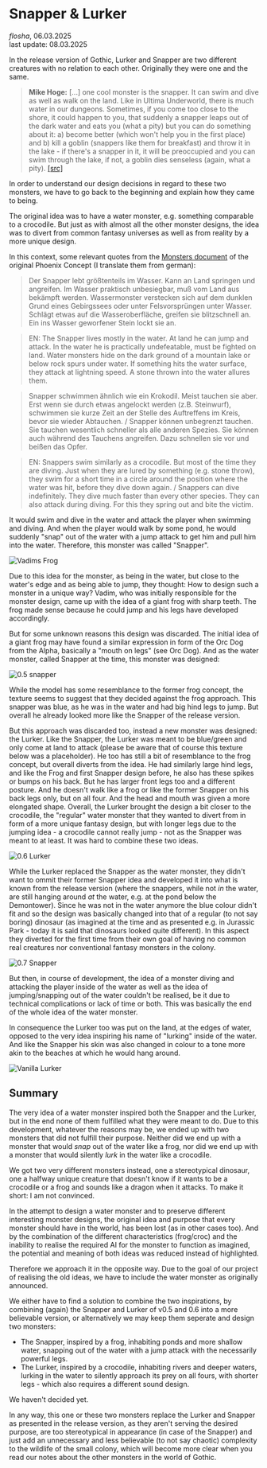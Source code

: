 # Snapper & Lurker

*flosha*, 06.03.2025  
last update: 08.03.2025

In the release version of Gothic, Lurker and Snapper are two different creatures with no relation to each other. Originally they were one and the same.

> **Mike Hoge:** [...] one cool monster is the snapper. It can swim and dive as well as walk on the land. Like in Ultima Underworld, there is much water in our dungeons. Sometimes, if you come too close to the shore, it could happen to you, that suddenly a snapper leaps out of the dark water and eats you (what a pity) but you can do something about it: a) become better (which won't help you in the first place) and b) kill a goblin (snappers like them for breakfast) and throw it in the lake - if there's a snapper in it, it will be preoccupied and you can swim through the lake, if not, a goblin dies senseless (again, what a pity). [[src]](https://gothicarchive.org/interviews/1999/16.10.1999_glideunderground.com.txt)

In order to understand our design decisions in regard to these two monsters, we have to go back to the beginning and explain how they came to being.

The original idea was to have a water monster, e.g. something comparable to a crocodile. But just as with almost all the other monster designs, the idea was to divert from common fantasy universes as well as from reality by a more unique design.

In this context, some relevant quotes from the [Monsters document](https://gothicarchive.org/documents/phoenix-docs) of the original Phoenix Concept (I translate them from german):

> Der Snapper lebt größtenteils im Wasser. Kann an Land springen und angreifen. Im Wasser praktisch unbesiegbar, muß vom Land aus bekämpft werden. Wassermonster verstecken sich auf dem dunklen Grund eines Gebirgssees oder unter Felsvorsprüngen unter Wasser. Schlägt etwas auf die Wasseroberfläche, greifen sie blitzschnell an. Ein ins Wasser geworfener Stein lockt sie an. 

> EN: The Snapper lives mostly in the water. At land he can jump and attack. In the water he is practically undefeatable, must be fighted on land. Water monsters hide on the dark ground of a mountain lake or below rock spurs under water. If something hits the water surface, they attack at lightning speed. A stone thrown into the water allures them. 

> Snapper schwimmen ähnlich wie ein Krokodil. Meist tauchen sie aber. Erst wenn sie durch etwas angelockt werden (z.B. Steinwurf), schwimmen sie kurze Zeit an der Stelle des Auftreffens im Kreis, bevor sie wieder Abtauchen. / Snapper können unbegrenzt tauchen. Sie tauchen wesentlich schneller als alle anderen Spezies. Sie können auch während des Tauchens angreifen. Dazu schnellen sie vor und beißen das Opfer. 

> EN: Snappers swim similarly as a crocodile. But most of the time they are diving. Just when they are lured by something (e.g. stone throw), they swim for a short time in a circle around the position where the water was hit, before they dive down again. / Snappers can dive indefinitely. They dive much faster than every other species. They can also attack during diving. For this they spring out and bite the victim. 
 
It would swim and dive in the water and attack the player when swimming and diving. And when the player would walk by some pond, he would suddenly "snap" out of the water with a jump attack to get him and pull him into the water. Therefore, this monster was called "Snapper". 

![Vadims Frog](https://images.gothicarchive.org/conceptart/vadim/old/snapper01a.jpg)

Due to this idea for the monster, as being in the water, but close to the water's edge and as being able to jump, they thought: How to design such a monster in a unique way? Vadim, who was initially responsible for the monster design, came up with the idea of a giant frog with sharp teeth. The frog made sense because he could jump and his legs have developed accordingly. 

But for some unknown reasons this design was discarded. The initial idea of a giant frog may have found a similar expression in form of the Orc Dog from the Alpha, basically a "mouth on legs" (see Orc Dog). And as the water monster, called Snapper at the time, this monster was designed:

![0.5 snapper](https://images.gothicarchive.org/research/056c-monsters/Snapper_P1.png)

While the model has some resemblance to the former frog concept, the texture seems to suggest that they decided against the frog approach. This snapper was blue, as he was in the water and had big hind legs to jump. But overall he already looked more like the Snapper of the release version.

But this approach was discarded too, instead a new monster was designed: the Lurker. Like the Snapper, the Lurker was meant to be blue/green and only come at land to attack (please be aware that of course this texture below was a placeholder). He too has still a bit of resemblance to the frog concept, but overall diverts from the idea. He had similarly large hind legs, and like the Frog and first Snapper design before, he also has these spikes or bumps on his back. But he has larger front legs too and a different posture. And he doesn't walk like a frog or like the former Snapper on his back legs only, but on all four. And the head and mouth was given a more elongated shape. Overall, the Lurker brought the design a bit closer to the crocodile, the "regular" water monster that they wanted to divert from in form of a more unique fantasy design, but with longer legs due to the jumping idea - a crocodile cannot really jump - not as the Snapper was meant to at least. It was hard to combine these two ideas.

![0.6 Lurker](https://images.gothicarchive.org/research/064b-monsters/Snapper_Perspective.png)

While the Lurker replaced the Snapper as the water monster, they didn't want to ommit their former Snapper idea and developed it into what is known from the release version (where the snappers, while not *in* the water, are still hanging around *at* the water, e.g. at the pond below the Demontower). Since he was not in the water anymore the blue colour didn't fit and so the design was basically changed into that of a regular (to not say boring) dinosaur (as imagined at the time and as presented e.g. in Jurassic Park - today it is said that dinosaurs looked quite different). In this aspect they diverted for the first time from their own goal of having no common real creatures nor conventional fantasy monsters in the colony. 

![0.7 Snapper](https://images.gothicarchive.org/artworks/monsters/der_neue_Snapper.jpg)

But then, in course of development, the idea of a monster diving and attacking the player inside of the water as well as the idea of jumping/snapping out of the water couldn't be realised, be it due to technical complications or lack of time or both. This was basically the end of the whole idea of the water monster. 

In consequence the Lurker too was put on the land, at the edges of water, opposed to the very idea inspiring his name of "lurking" inside of the water. And like the Snapper his skin was also changed in colour to a tone more akin to the beaches at which he would hang around. 

![Vanilla Lurker](https://images.gothicarchive.org/artworks/monsters/12.jpg)


## Summary

The very idea of a water monster inspired both the Snapper and the Lurker, but in the end none of them fulfilled what they were meant to do. Due to this development, whatever the reasons may be, we ended up with two monsters that did not fulfill their purpose. Neither did we end up with a monster that would *snap* out of the water like a frog, nor did we end up with a monster that would silently *lurk* in the water like a crocodile. 

We got two very different monsters instead, one a stereotypical dinosaur, one a halfway unique creature that doesn't know if it wants to be a crocodile or a frog and sounds like a dragon when it attacks. To make it short: I am not convinced. 

In the attempt to design a water monster and to preserve different interesting monster designs, the original idea and purpose that every monster should have in the world, has been lost (as in other cases too). And by the combination of the different characteristics (frog/croc) and the inability to realise the required AI for the monster to function as imagined, the potential and meaning of both ideas was reduced instead of highlighted.

Therefore we approach it in the opposite way. Due to the goal of our project of realising the old ideas, we have to include the water monster as originally announced. 

We either have to find a solution to combine the two inspirations, by combining (again) the Snapper and Lurker of v0.5 and 0.6 into a more believable version, or alternatively we may keep them seperate and design two monsters: 
* The Snapper, inspired by a frog, inhabiting ponds and more shallow water, snapping out of the water with a jump attack with the necessarily powerful legs. 
* The Lurker, inspired by a crocodile, inhabiting rivers and deeper waters, lurking in the water to silently approach its prey on all fours, with shorter legs - which also requires a different sound design.

We haven't decided yet.

In any way, this one or these two monsters replace the Lurker and Snapper as presented in the release version, as they aren't serving the desired purpose, are too stereotypical in appearance (in case of the Snapper) and just add an unnecessary and less believable (to not say chaotic) complexity to the wildlife of the small colony, which will become more clear when you read our notes about the other monsters in the world of Gothic. 

